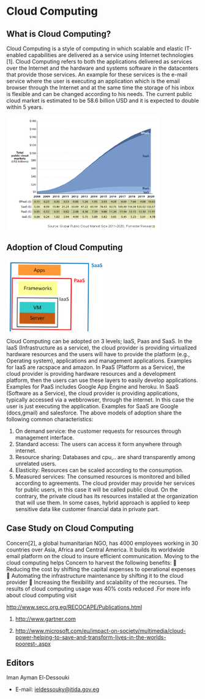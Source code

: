 ﻿# Cloud Computing


## What is Cloud Computing? 

Cloud Computing is a style of computing in which scalable and elastic IT-enabled capabilities are delivered as a service using Internet technologies [1]. Cloud Computing refers to both the applications delivered as services over the Internet and the hardware and systems software in the datacenters that provide those services. An example for these services is the e-mail service where the user is executing an application which is the email browser through the Internet and at the same time the storage of his inbox is flexible and can be changed according to his needs. The current public cloud market is estimated to be 58.6 billion USD and it is expected to  double within 5 years. 

![Alt text](images/Cloud_Computing/1.png)

## Adoption of Cloud Computing 

![Alt text](images/Cloud_Computing/2.png)

Cloud Computing can be adopted    on 3 levels; IaaS, Paas and SaaS.  In the IaaS (Infrastructure as a service), the cloud provider  is providing virtualized hardware resources and the users will have to provide the platform (e.g., Operating system), applications and management applications. Examples for IaaS are racspace and amazon. In PaaS (Platform as a Service), the cloud provider is providing hardware resources and a development platform, then the users can use these layers to easily develop applications. Examples for PaaS includes Google App Engine and heroku. In SaaS (Software as a Service), the cloud provider is providing applications, typically accessed via a webbrowser, through the internet. In this case the user is just executing the application. Examples for SaaS are Google (docs,gmail) and salesforce.  The above models of adoption share the following common characteristics:  
1. On demand service: the customer requests for resources through management interface.  
2. Standard access: The users can access it form anywhere through internet.  
3. Resource sharing: Databases and cpu,.. are shard transparently  among unrelated users. 
4. Elasticity: Resources can be scaled according to the consumption. 
5.  Measured services: The consumed resources is monitored and billed according to agreements. The cloud provider may provide her services for public users, in this case it will be called public cloud. On the contrary, the private cloud has its resources installed at the  organization that will use them. In some cases, hybrid approach is applied to keep sensitive data like customer financial data in private part. 


## Case Study on Cloud Computing 

Concern[2], a global humanitarian NGO,  has 4000 employees working  in 30 countries over Asia, Africa and Central America. It builds its worldwide email platform on the cloud to insure efficient communication.  Moving to the cloud computing helps  Concern to harvest the following benefits:   Reducing the cost by shifting the capital expenses to operational expenses  Automating the infrastructure maintenance by shifting it to the cloud provider   Increasing the flexibility and scalability of the recourses.  The results of cloud computing usage was 40% costs reduced .For more info about cloud computing visit 
 
http://www.secc.org.eg/RECOCAPE/Publications.html       

 1. http://www.gartner.com                              

 2. http://www.microsoft.com/eu/impact-on-society/multimedia/cloud-power-helping-to-save-and-transform-lives-in-the-worlds-poorest-.aspx  


## Editors

Iman Ayman El-Dessouki
* E-mail: ieldessouky@itida.gov.eg